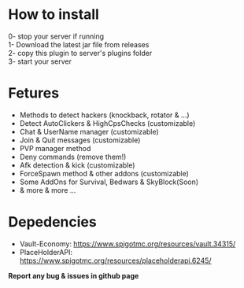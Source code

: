 # How to install
0- stop your server if running                                                                                                         
1- Download the latest jar file from releases                                                                                            
2- copy this plugin to server's plugins folder                                                                         
3- start your server                                              

# Fetures
* Methods to detect hackers (knockback, rotator & ...)
* Detect AutoClickers & HighCpsChecks (customizable)
* Chat & UserName manager (customizable)
* Join & Quit messages (customizable)
* PVP manager method
* Deny commands (remove them!)
* Afk detection & kick (customizable)
* ForceSpawn method & other addons (customizable)
* Some AddOns for Survival, Bedwars & SkyBlock(Soon) 
* & more & more ...

# Depedencies
- Vault-Economy: https://www.spigotmc.org/resources/vault.34315/
- PlaceHolderAPI: https://www.spigotmc.org/resources/placeholderapi.6245/

**Report any bug & issues in github page**
